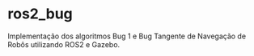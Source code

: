 # ros2_bug
Implementação dos algoritmos Bug 1 e Bug Tangente de Navegação de Robôs utilizando ROS2 e Gazebo.
